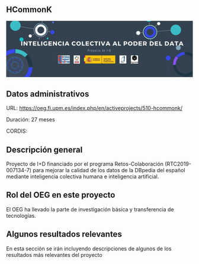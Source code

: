 ## HCommonK
![Proyect logo](/data/images/Projects/hcommonk.png)
## Datos administrativos
URL: https://oeg.fi.upm.es/index.php/en/activeprojects/510-hcommonk/

Duración: 27 meses

CORDIS: 

## Descripción general
Proyecto de I+D financiado por el programa Retos-Colaboración (RTC2019-007134-7) para mejorar la calidad de los datos de la DBpedia del español mediante inteligencia colectiva humana e inteligencia artificial.

## Rol del OEG en este proyecto
El OEG ha llevado la parte de investigación básica y transferencia de tecnologías. 


## Algunos resultados relevantes
En esta sección se irán incluyendo descripciones de algunos de los resultados más relevantes del proyecto 
